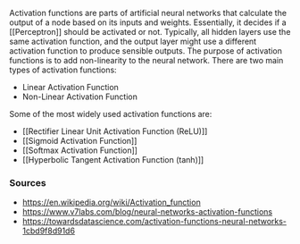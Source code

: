 Activation functions are parts of artificial neural networks that calculate the output of a node based on its inputs and weights. Essentially, it decides if a [[Perceptron]] should be activated or not. Typically, all hidden layers use the same activation function, and the output layer might use a different activation function to produce sensible outputs. The purpose of activation functions is to add non-linearity to the neural network.
There are two main types of activation functions:
- Linear Activation Function
- Non-Linear Activation Function

Some of the most widely used activation functions are:
- [[Rectifier Linear Unit Activation Function (ReLU)]]
- [[Sigmoid Activation Function]]
- [[Softmax Activation Function]]
- [[Hyperbolic Tangent Activation Function (tanh)]]
### Sources
- https://en.wikipedia.org/wiki/Activation_function
- https://www.v7labs.com/blog/neural-networks-activation-functions
- https://towardsdatascience.com/activation-functions-neural-networks-1cbd9f8d91d6